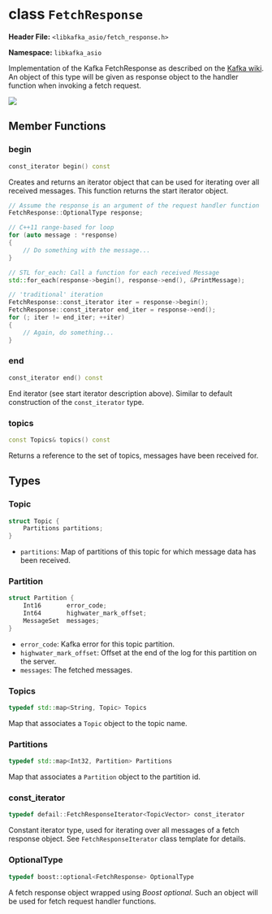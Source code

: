 
# class `FetchResponse`

**Header File:** `<libkafka_asio/fetch_response.h>`

**Namespace:** `libkafka_asio`

Implementation of the Kafka FetchResponse as described on the
[Kafka wiki](https://cwiki.apache.org/confluence/display/KAFKA/A+Guide+To+The+Kafka+Protocol#AGuideToTheKafkaProtocol-FetchResponse).
An object of this type will be given as response object to the handler function
when invoking a fetch request.

<img src="http://yuml.me/diagram/nofunky;scale:80/class/
[FetchResponse]++-*[FetchResponse::Topic],
[FetchResponse::Topic]++-*[FetchResponse::Partition]"
/>

## Member Functions

### begin

```cpp
const_iterator begin() const
```

Creates and returns an iterator object that can be used for iterating over all
received messages. This function returns the start iterator object.

```cpp
// Assume the response is an argument of the request handler function
FetchResponse::OptionalType response;

// C++11 range-based for loop
for (auto message : *response)
{
    // Do something with the message...
}
```

```cpp
// STL for_each: Call a function for each received Message
std::for_each(response->begin(), response->end(), &PrintMessage);
```

```cpp
// 'traditional' iteration
FetchResponse::const_iterator iter = response->begin();
FetchResponse::const_iterator end_iter = response->end();
for (; iter != end_iter; ++iter)
{
    // Again, do something...
}
```

### end

```cpp
const_iterator end() const
```

End iterator (see start iterator description above). Similar to default
construction of the `const_iterator` type.

### topics

```cpp
const Topics& topics() const
```

Returns a reference to the set of topics, messages have been received for.

## Types

### Topic

```cpp
struct Topic {
    Partitions partitions;
}
```

* `partitions`:
   Map of partitions of this topic for which message data has been received.

### Partition

```cpp
struct Partition {
    Int16       error_code;
    Int64       highwater_mark_offset;
    MessageSet  messages;
}
```

* `error_code`:
   Kafka error for this topic partition.
* `highwater_mark_offset`:
   Offset at the end of the log for this partition on the server.
* `messages`:
   The fetched messages.

### Topics

```cpp
typedef std::map<String, Topic> Topics
```

Map that associates a `Topic` object to the topic name.

### Partitions

```cpp
typedef std::map<Int32, Partition> Partitions
```

Map that associates a `Partition` object to the partition id.

### const_iterator

```cpp
typedef defail::FetchResponseIterator<TopicVector> const_iterator
```

Constant iterator type, used for iterating over all messages of a fetch
response object. See `FetchResponseIterator` class template for details.

### OptionalType

```cpp
typedef boost::optional<FetchResponse> OptionalType
```

A fetch response object wrapped using _Boost optional_. Such an object will
be used for fetch request handler functions.
